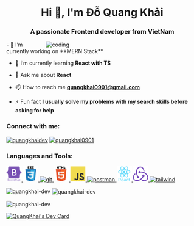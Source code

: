 <h1 align="center">Hi 👋, I'm Đỗ Quang Khải</h1>
<h3 align="center">A passionate Frontend developer from VietNam</h3>
<img align="right" alt="coding" width="400" src="https://cdn.dribbble.com/users/1162077/screenshots/5403918/focus-animation.gif">
- 🔭 I’m currently working on **MERN Stack**

- 🌱 I’m currently learning **React with TS**

- 💬 Ask me about **React**

- 📫 How to reach me **quangkhai0901@gmail.com**

- ⚡ Fun fact **I usually solve my problems with my search skills before asking for help**

<h3 align="left">Connect with me:</h3>
<p align="left">
<a href="https://twitter.com/quangkhaidev" target="blank"><img align="center" src="https://raw.githubusercontent.com/rahuldkjain/github-profile-readme-generator/master/src/images/icons/Social/twitter.svg" alt="quangkhaidev" height="30" width="40" /></a>
<a href="https://fb.com/quangkhai0901" target="blank"><img align="center" src="https://raw.githubusercontent.com/rahuldkjain/github-profile-readme-generator/master/src/images/icons/Social/facebook.svg" alt="quangkhai0901" height="30" width="40" /></a>
</p>

<h3 align="left">Languages and Tools:</h3>
<p align="left"> <a href="https://getbootstrap.com" target="_blank" rel="noreferrer"> <img src="https://raw.githubusercontent.com/devicons/devicon/master/icons/bootstrap/bootstrap-plain-wordmark.svg" alt="bootstrap" width="40" height="40"/> </a> <a href="https://www.w3schools.com/css/" target="_blank" rel="noreferrer"> <img src="https://raw.githubusercontent.com/devicons/devicon/master/icons/css3/css3-original-wordmark.svg" alt="css3" width="40" height="40"/> </a> <a href="https://git-scm.com/" target="_blank" rel="noreferrer"> <img src="https://www.vectorlogo.zone/logos/git-scm/git-scm-icon.svg" alt="git" width="40" height="40"/> </a> <a href="https://www.w3.org/html/" target="_blank" rel="noreferrer"> <img src="https://raw.githubusercontent.com/devicons/devicon/master/icons/html5/html5-original-wordmark.svg" alt="html5" width="40" height="40"/> </a> <a href="https://developer.mozilla.org/en-US/docs/Web/JavaScript" target="_blank" rel="noreferrer"> <img src="https://raw.githubusercontent.com/devicons/devicon/master/icons/javascript/javascript-original.svg" alt="javascript" width="40" height="40"/> </a> <a href="https://postman.com" target="_blank" rel="noreferrer"> <img src="https://www.vectorlogo.zone/logos/getpostman/getpostman-icon.svg" alt="postman" width="40" height="40"/> </a> <a href="https://reactjs.org/" target="_blank" rel="noreferrer"> <img src="https://raw.githubusercontent.com/devicons/devicon/master/icons/react/react-original-wordmark.svg" alt="react" width="40" height="40"/> </a> <a href="https://redux.js.org" target="_blank" rel="noreferrer"> <img src="https://raw.githubusercontent.com/devicons/devicon/master/icons/redux/redux-original.svg" alt="redux" width="40" height="40"/> </a> <a href="https://tailwindcss.com/" target="_blank" rel="noreferrer"> <img src="https://www.vectorlogo.zone/logos/tailwindcss/tailwindcss-icon.svg" alt="tailwind" width="40" height="40"/> </a> 

</p>


<p><img align="left" src="https://github-readme-stats.vercel.app/api/top-langs?username=quangkhai-dev&show_icons=true&locale=en&layout=compact" alt="quangkhai-dev" /></p>

<p>&nbsp;<img align="center" src="https://github-readme-stats.vercel.app/api?username=quangkhai-dev&show_icons=true&locale=en" alt="quangkhai-dev" /></p>

<p><img align="center" src="https://github-readme-streak-stats.herokuapp.com/?user=quangkhai-dev&" alt="quangkhai-dev" /></p>
<p> <a href="https://app.daily.dev/quangkhaidev"><img src="https://api.daily.dev/devcards/bfeec04e04514800871fcacce13e12a9.png?r=pak" width="400" alt="QuangKhai's Dev Card"/></a></p>
